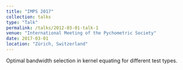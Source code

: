 ```yaml
---
title: "IMPS 2017"
collection: talks
type: "Talk"
permalink: /talks/2012-03-01-talk-1
venue: "International Meeting of the Pychometric Society"
date: 2017-03-01
location: "Zürich, Switzerland"
---
```


Optimal bandwidth selection in kernel equating for different test types.
